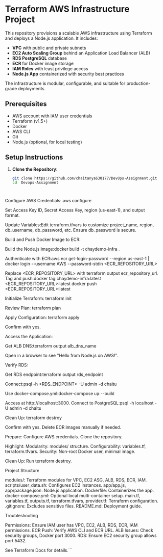 # Terraform AWS Infrastructure Project

This repository provisions a scalable AWS infrastructure using Terraform and deploys a Node.js application. It includes:
- **VPC** with public and private subnets
- **EC2 Auto Scaling Group** behind an Application Load Balancer (ALB)
- **RDS PostgreSQL** database
- **ECR** for Docker image storage
- **IAM Roles** with least privilege access
- **Node.js App** containerized with security best practices

The infrastructure is modular, configurable, and suitable for production-grade deployments.

## Prerequisites
- AWS account with IAM user credentials
- Terraform (v1.5+)
- Docker
- AWS CLI
- Git
- Node.js (optional, for local testing)

## Setup Instructions
1. **Clone the Repository**:
   ```bash
   git clone https://github.com/chaitanya630177/DevOps-Assignment.git
   cd  Devops-Assignment




Configure AWS Credentials:
aws configure

Set Access Key ID, Secret Access Key, region (us-east-1), and output format.

Update Variables:Edit terraform.tfvars to customize project_name, region, db_username, db_password, etc. Ensure db_password is secure.

Build and Push Docker Image to ECR:

Build the Node.js image:docker build -t chaydemo-infra .


Authenticate with ECR:aws ecr get-login-password --region us-east-1 | docker login --username AWS --password-stdin <ECR_REPOSITORY_URL>

Replace <ECR_REPOSITORY_URL> with terraform output ecr_repository_url.
Tag and push:docker tag chaydemo-infra:latest <ECR_REPOSITORY_URL>:latest
docker push <ECR_REPOSITORY_URL>:latest




Initialize Terraform:
terraform init


Review Plan:
terraform plan


Apply Configuration:
terraform apply

Confirm with yes.

Access the Application:

Get ALB DNS:terraform output alb_dns_name


Open in a browser to see "Hello from Node.js on AWS!".


Verify RDS:

Get RDS endpoint:terraform output rds_endpoint


Connect:psql -h <RDS_ENDPOINT> -U admin -d chaitu


Use docker-compose.yml:docker-compose up --build


Access at http://localhost:3000.
Connect to PostgreSQL:psql -h localhost -U admin -d chaitu




Clean Up:
terraform destroy

Confirm with yes. Delete ECR images manually if needed.


Prepare:
Configure AWS credentials.
Clone the repository.



Highlight:
Modularity: modules/ structure.
Configurability: variables.tf, terraform.tfvars.
Security: Non-root Docker user, minimal image.


Clean Up:
Run terraform destroy.



Project Structure

modules/: Terraform modules for VPC, EC2 ASG, ALB, RDS, ECR, IAM.
scripts/user_data.sh: Configures EC2 instances.
app/app.js, app/package.json: Node.js application.
Dockerfile: Containerizes the app.
docker-compose.yml: Optional local multi-container setup.
main.tf, variables.tf, outputs.tf, terraform.tfvars, provider.tf: Terraform configuration.
.gitignore: Excludes sensitive files.
README.md: Deployment guide.





Troubleshooting

Permissions: Ensure IAM user has VPC, EC2, ALB, RDS, ECR, IAM permissions.
ECR Push: Verify AWS CLI and ECR URL.
ALB Issues: Check security groups, Docker port 3000.
RDS: Ensure EC2 security group allows port 5432.

See Terraform Docs for details.```

